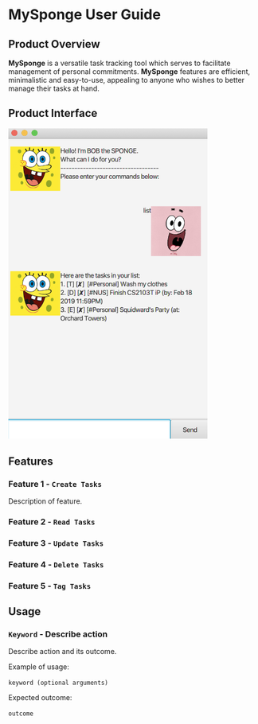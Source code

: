 # MySponge User Guide

## Product Overview
**MySponge** is a versatile task tracking tool which serves to facilitate management of personal commitments. **MySponge** features are efficient, minimalistic and easy-to-use, appealing to anyone who wishes to better manage their tasks at hand.

## Product Interface
<img src="Ui.png" width="400">

## Features 

### Feature 1 - `Create Tasks`
Description of feature.

### Feature 2 - `Read Tasks`

### Feature 3 - `Update Tasks`

### Feature 4 - `Delete Tasks`

### Feature 5 - `Tag Tasks`


## Usage

### `Keyword` - Describe action

Describe action and its outcome.

Example of usage: 

`keyword (optional arguments)`

Expected outcome:

`outcome`
